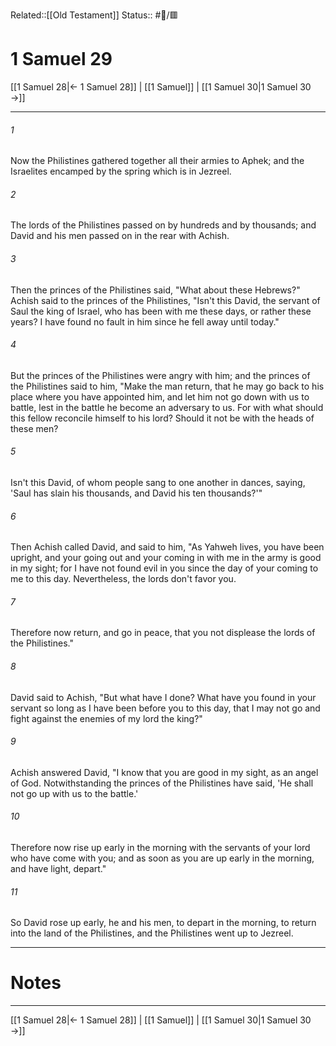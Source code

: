 Related::[[Old Testament]]
Status:: #📖/🟥
# 1 Samuel 29

[[1 Samuel 28|← 1 Samuel 28]] | [[1 Samuel]] | [[1 Samuel 30|1 Samuel 30 →]]
***



###### 1 
Now the Philistines gathered together all their armies to Aphek; and the Israelites encamped by the spring which is in Jezreel. 

###### 2 
The lords of the Philistines passed on by hundreds and by thousands; and David and his men passed on in the rear with Achish. 

###### 3 
Then the princes of the Philistines said, "What about these Hebrews?" Achish said to the princes of the Philistines, "Isn't this David, the servant of Saul the king of Israel, who has been with me these days, or rather these years? I have found no fault in him since he fell away until today." 

###### 4 
But the princes of the Philistines were angry with him; and the princes of the Philistines said to him, "Make the man return, that he may go back to his place where you have appointed him, and let him not go down with us to battle, lest in the battle he become an adversary to us. For with what should this fellow reconcile himself to his lord? Should it not be with the heads of these men? 

###### 5 
Isn't this David, of whom people sang to one another in dances, saying, 'Saul has slain his thousands, and David his ten thousands?'" 

###### 6 
Then Achish called David, and said to him, "As Yahweh lives, you have been upright, and your going out and your coming in with me in the army is good in my sight; for I have not found evil in you since the day of your coming to me to this day. Nevertheless, the lords don't favor you. 

###### 7 
Therefore now return, and go in peace, that you not displease the lords of the Philistines." 

###### 8 
David said to Achish, "But what have I done? What have you found in your servant so long as I have been before you to this day, that I may not go and fight against the enemies of my lord the king?" 

###### 9 
Achish answered David, "I know that you are good in my sight, as an angel of God. Notwithstanding the princes of the Philistines have said, 'He shall not go up with us to the battle.' 

###### 10 
Therefore now rise up early in the morning with the servants of your lord who have come with you; and as soon as you are up early in the morning, and have light, depart." 

###### 11 
So David rose up early, he and his men, to depart in the morning, to return into the land of the Philistines, and the Philistines went up to Jezreel.

---
# Notes


***
[[1 Samuel 28|← 1 Samuel 28]] | [[1 Samuel]] | [[1 Samuel 30|1 Samuel 30 →]]
